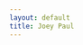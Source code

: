 ```yaml
---
layout: default
title: Joey Paul
---
```


<div class="content">
  <!-- Your content will go here -->
</div>
